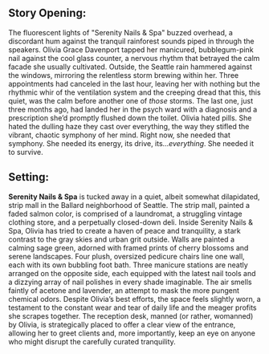 ## Story Opening:

The fluorescent lights of "Serenity Nails & Spa" buzzed overhead, a discordant hum against the tranquil rainforest sounds piped in through the speakers. Olivia Grace Davenport tapped her manicured, bubblegum-pink nail against the cool glass counter, a nervous rhythm that betrayed the calm facade she usually cultivated. Outside, the Seattle rain hammered against the windows, mirroring the relentless storm brewing within her. Three appointments had canceled in the last hour, leaving her with nothing but the rhythmic whir of the ventilation system and the creeping dread that this, this quiet, was the calm before another one of *those* storms. The last one, just three months ago, had landed her in the psych ward with a diagnosis and a prescription she’d promptly flushed down the toilet. Olivia hated pills. She hated the dulling haze they cast over everything, the way they stifled the vibrant, chaotic symphony of her mind. Right now, she needed that symphony. She needed its energy, its drive, its…*everything*. She needed it to survive.

## Setting:

**Serenity Nails & Spa** is tucked away in a quiet, albeit somewhat dilapidated, strip mall in the Ballard neighborhood of Seattle. The strip mall, painted a faded salmon color, is comprised of a laundromat, a struggling vintage clothing store, and a perpetually closed-down deli. Inside Serenity Nails & Spa, Olivia has tried to create a haven of peace and tranquility, a stark contrast to the gray skies and urban grit outside. Walls are painted a calming sage green, adorned with framed prints of cherry blossoms and serene landscapes. Four plush, oversized pedicure chairs line one wall, each with its own bubbling foot bath. Three manicure stations are neatly arranged on the opposite side, each equipped with the latest nail tools and a dizzying array of nail polishes in every shade imaginable. The air smells faintly of acetone and lavender, an attempt to mask the more pungent chemical odors. Despite Olivia’s best efforts, the space feels slightly worn, a testament to the constant wear and tear of daily life and the meager profits she scrapes together. The reception desk, manned (or rather, womanned) by Olivia, is strategically placed to offer a clear view of the entrance, allowing her to greet clients and, more importantly, keep an eye on anyone who might disrupt the carefully curated tranquility.
